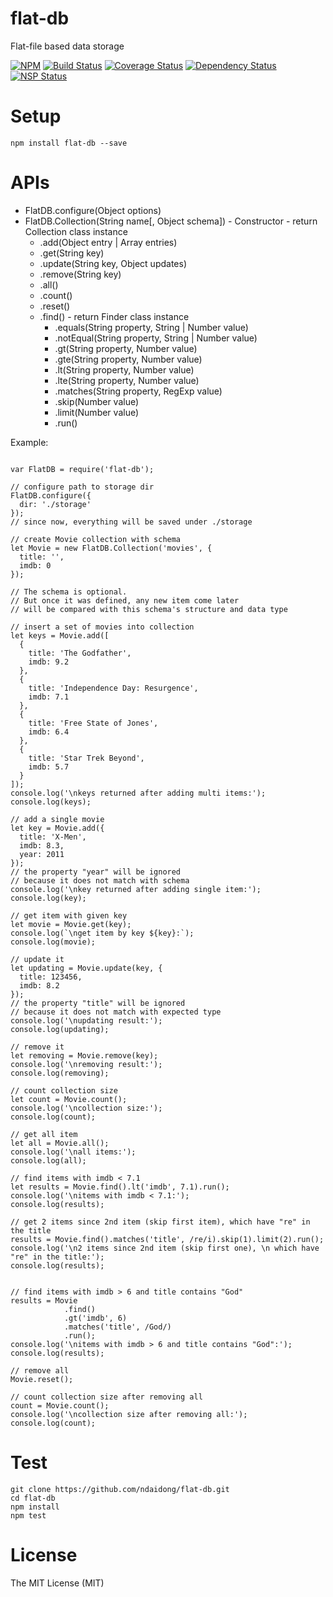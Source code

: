 # flat-db
Flat-file based data storage

[![NPM](https://badge.fury.io/js/flat-db.svg)](https://badge.fury.io/js/flat-db)
[![Build Status](https://travis-ci.org/ndaidong/flat-db.svg?branch=master)](https://travis-ci.org/ndaidong/flat-db)
[![Coverage Status](https://coveralls.io/repos/github/ndaidong/flat-db/badge.svg?branch=master&noop)](https://coveralls.io/github/ndaidong/flat-db?branch=master)
[![Dependency Status](https://gemnasium.com/badges/github.com/ndaidong/flat-db.svg)](https://gemnasium.com/github.com/ndaidong/flat-db)
[![NSP Status](https://nodesecurity.io/orgs/techpush/projects/ba89614a-f3d3-42e3-9aa1-dbdd9096a01c/badge)](https://nodesecurity.io/orgs/techpush/projects/ba89614a-f3d3-42e3-9aa1-dbdd9096a01c)

# Setup

```
npm install flat-db --save
```

# APIs

- FlatDB.configure(Object options)
- FlatDB.Collection(String name[, Object schema]) - Constructor - return Collection class instance
  - .add(Object entry | Array entries)
  - .get(String key)
  - .update(String key, Object updates)
  - .remove(String key)
  - .all()
  - .count()
  - .reset()
  - .find() - return Finder class instance
    - .equals(String property, String | Number value)
    - .notEqual(String property, String | Number value)
    - .gt(String property, Number value)
    - .gte(String property, Number value)
    - .lt(String property, Number value)
    - .lte(String property, Number value)
    - .matches(String property, RegExp value)
    - .skip(Number value)
    - .limit(Number value)
    - .run()


Example:

```

var FlatDB = require('flat-db');

// configure path to storage dir
FlatDB.configure({
  dir: './storage'
});
// since now, everything will be saved under ./storage

// create Movie collection with schema
let Movie = new FlatDB.Collection('movies', {
  title: '',
  imdb: 0
});

// The schema is optional.
// But once it was defined, any new item come later
// will be compared with this schema's structure and data type

// insert a set of movies into collection
let keys = Movie.add([
  {
    title: 'The Godfather',
    imdb: 9.2
  },
  {
    title: 'Independence Day: Resurgence',
    imdb: 7.1
  },
  {
    title: 'Free State of Jones',
    imdb: 6.4
  },
  {
    title: 'Star Trek Beyond',
    imdb: 5.7
  }
]);
console.log('\nkeys returned after adding multi items:');
console.log(keys);

// add a single movie
let key = Movie.add({
  title: 'X-Men',
  imdb: 8.3,
  year: 2011
});
// the property "year" will be ignored
// because it does not match with schema
console.log('\nkey returned after adding single item:');
console.log(key);

// get item with given key
let movie = Movie.get(key);
console.log(`\nget item by key ${key}:`);
console.log(movie);

// update it
let updating = Movie.update(key, {
  title: 123456,
  imdb: 8.2
});
// the property "title" will be ignored
// because it does not match with expected type
console.log('\nupdating result:');
console.log(updating);

// remove it
let removing = Movie.remove(key);
console.log('\nremoving result:');
console.log(removing);

// count collection size
let count = Movie.count();
console.log('\ncollection size:');
console.log(count);

// get all item
let all = Movie.all();
console.log('\nall items:');
console.log(all);

// find items with imdb < 7.1
let results = Movie.find().lt('imdb', 7.1).run();
console.log('\nitems with imdb < 7.1:');
console.log(results);

// get 2 items since 2nd item (skip first item), which have "re" in the title
results = Movie.find().matches('title', /re/i).skip(1).limit(2).run();
console.log('\n2 items since 2nd item (skip first one), \n which have "re" in the title:');
console.log(results);


// find items with imdb > 6 and title contains "God"
results = Movie
            .find()
            .gt('imdb', 6)
            .matches('title', /God/)
            .run();
console.log('\nitems with imdb > 6 and title contains "God":');
console.log(results);

// remove all
Movie.reset();

// count collection size after removing all
count = Movie.count();
console.log('\ncollection size after removing all:');
console.log(count);
```

# Test

```
git clone https://github.com/ndaidong/flat-db.git
cd flat-db
npm install
npm test
```

# License

The MIT License (MIT)
